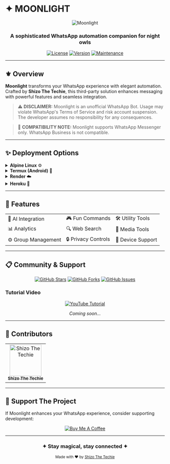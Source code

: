 # ✦ MOONLIGHT

<div align="center">
  
  ![Moonlight](https://img.shields.io/badge/MOONLIGHT-WhatsApp_Bot-141321?style=for-the-badge&logo=whatsapp&logoColor=white)
  
  <h3>A sophisticated WhatsApp automation companion for night owls</h3>

  [![License](https://img.shields.io/badge/License-MIT-6c5ce7.svg)](LICENSE)
  [![Version](https://img.shields.io/badge/Version-1.0.0-2d3436.svg)]()
  [![Maintenance](https://img.shields.io/badge/Maintained-Yes-2ecc71.svg)]()
  
</div>

---

## ⚜️ Overview

**Moonlight** transforms your WhatsApp experience with elegant automation. Crafted by **Shizo The Techie**, this third-party solution enhances messaging with powerful features and seamless integration.

> ⚠️ **DISCLAIMER:** Moonlight is an unofficial WhatsApp Bot. Usage may violate WhatsApp's Terms of Service and risk account suspension. The developer assumes no responsibility for any consequences.

> 📝 **COMPATIBILITY NOTE:** Moonlight supports WhatsApp Messenger only. WhatsApp Business is not compatible.

---

## ✨ Deployment Options

<details>
<summary><b>Alpine Linux</b> ⚙️</summary>

### Terminal Deployment (Alpine)
[**Complete Alpine Setup Guide →**](https://github.com/shizothetechie/docs/moonlight/alpine-setup.md)

#### One-Command Installation
```bash
apk update && apk upgrade && apk add git && apk add nodejs && apk add npm && git clone https://github.com/shizothetechie/moonlight.git && cd moonlight && npm i && node .
```
</details>

<details>
<summary><b>Termux (Android)</b> 📱</summary>

### Termux Deployment
[**Complete Termux Setup Guide →**](https://github.com/shizothetechie/docs/moonlight/alpine-setup.md)

#### One-Command Installation
```bash
apt update -y && apt upgrade -y && pkg install libwebp -y && pkg install git -y && pkg install nodejs -y && pkg install ffmpeg -y && pkg install imagemagick -y && git clone https://github.com/vijitharanawakage/moonlight && cd moonlight && npm install && node .
```
</details>

<details>
<summary><b>Render</b> ☁️</summary>

### Render Deployment
**Prerequisite:** Add `creds.json` in the sessions folder

<div align="center">
  
  [![Deploy to Render](https://binbashbanana.github.io/deploy-buttons/buttons/remade/render.svg)](https://render-moonlight.shizo.top)
  
</div>
</details>

<details>
<summary><b>Heroku</b> 🚀</summary>

### Heroku Deployment
Deploy with a single click:

<div align="center">
  
  [![Deploy to Heroku](https://www.herokucdn.com/deploy/button.svg)](https://heroku.com/deploy?template=https://github.com/shizothetechie/moonlight)
  
</div>
</details>

---

## 🔮 Features

<table>
  <tr>
    <td>🤖 AI Integration</td>
    <td>🎮 Fun Commands</td>
    <td>🛠️ Utility Tools</td>
  </tr>
  <tr>
    <td>📊 Analytics</td>
    <td>🔍 Web Search</td>
    <td>🎵 Media Tools</td>
  </tr>
  <tr>
    <td>⚙️ Group Management</td>
    <td>🔒 Privacy Controls</td>
    <td>📱 Device Support</td>
  </tr>
</table>

---

## 📋 Community & Support

<div align="center">
  
  [![GitHub Stars](https://img.shields.io/github/stars/shizothetechie/moonlight?style=social)](https://github.com/shizothetechie/moonlight/stargazers)
  [![GitHub Forks](https://img.shields.io/github/forks/shizothetechie/moonlight?style=social)](https://github.com/shizothetechie/moonlight/network/members)
  [![GitHub Issues](https://img.shields.io/github/issues/shizothetechie/moonlight?style=flat&color=0088ff)](https://github.com/shizothetechie/moonlight/issues)
  
</div>

### Tutorial Video
<div align="center">
  
  [![YouTube Tutorial](https://img.shields.io/badge/YouTube-Tutorial-FF0000?style=for-the-badge&logo=youtube&logoColor=white)](https://www.youtube.com/watch?v=VIDEO_ID)
  <p><i>Coming soon...</i></p>
  
</div>

---

## 👥 Contributors

<table>
  <tr>
    <td align="center">
      <a href="https://github.com/shizothetechie">
        <img src="https://github.com/shizothetechie.png" width="100px;" alt="Shizo The Techie"/>
        <br />
        <sub><b>Shizo The Techie</b></sub>
      </a>
    </td>
    <!-- Add more contributors here -->
  </tr>
</table>

---

## 💖 Support The Project

If Moonlight enhances your WhatsApp experience, consider supporting development:

<div align="center">
  
  [![Buy Me A Coffee](https://img.shields.io/badge/Buy_Me_A_Coffee-FFDD00?style=for-the-badge&logo=buy-me-a-coffee&logoColor=black)](https://www.buymeacoffee.com/shizodevs)
  
</div>

---

<div align="center">
  
  ### ✦ Stay magical, stay connected ✦
  
  <sub>Made with ❤️ by <a href="https://github.com/shizothetechie">Shizo The Techie</a></sub>
  
</div>
